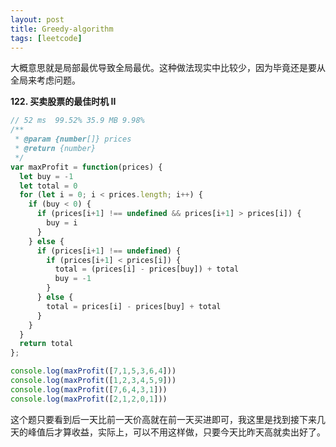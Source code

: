 ```yaml
---
layout: post
title: Greedy-algorithm
tags: [leetcode]
---
```


大概意思就是局部最优导致全局最优。这种做法现实中比较少，因为毕竟还是要从全局来考虑问题。

**122. 买卖股票的最佳时机 II**

```js
// 52 ms  99.52% 35.9 MB 9.98%
/**
 * @param {number[]} prices
 * @return {number}
 */
var maxProfit = function(prices) {
  let buy = -1
  let total = 0
  for (let i = 0; i < prices.length; i++) {
    if (buy < 0) {
      if (prices[i+1] !== undefined && prices[i+1] > prices[i]) {
        buy = i
      }
    } else {
      if (prices[i+1] !== undefined) {
        if (prices[i+1] < prices[i]) {
          total = (prices[i] - prices[buy]) + total
          buy = -1
        }
      } else {
        total = prices[i] - prices[buy] + total
      }
    }
  }
  return total
};

console.log(maxProfit([7,1,5,3,6,4]))
console.log(maxProfit([1,2,3,4,5,9]))
console.log(maxProfit([7,6,4,3,1]))
console.log(maxProfit([2,1,2,0,1]))
```

这个题只要看到后一天比前一天价高就在前一天买进即可，我这里是找到接下来几天的峰值后才算收益，实际上，可以不用这样做，只要今天比昨天高就卖出好了。


